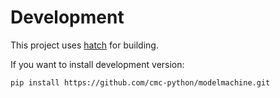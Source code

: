 # Development

This project uses [hatch](https://hatch.pypa.io/latest/) for building.

If you want to install development version:
```shell
pip install https://github.com/cmc-python/modelmachine.git
```
